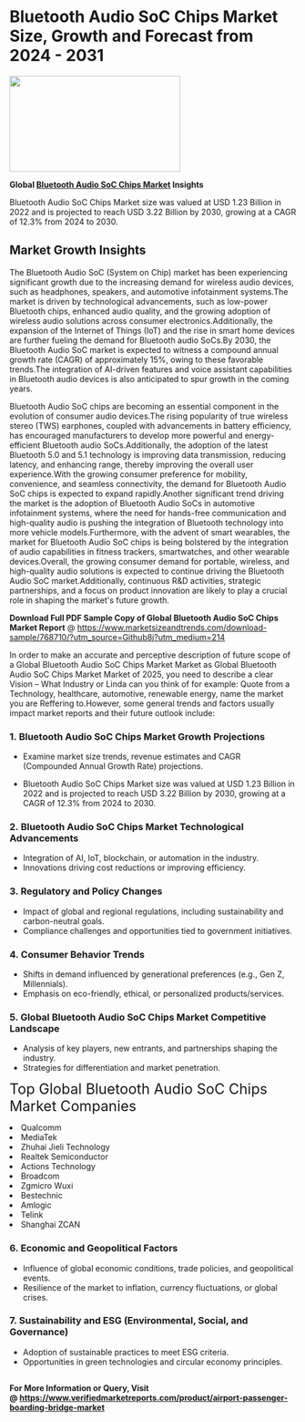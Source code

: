 <H1>Bluetooth Audio SoC Chips Market Size, Growth and Forecast from 2024 - 2031</H1><img class="aligncenter size-medium wp-image-584254" src="https://thirdeyenews.in/wp-content/uploads/2024/09/Global-Market-Research-300x168.jpeg" alt="" width="300" height="168" /><p><strong>Global&nbsp;<a href="https://www.marketsizeandtrends.com/download-sample/768710/?utm_source=Github8j?utm_medium=214">Bluetooth Audio SoC Chips Market</a> Insights</strong></p><p>Bluetooth Audio SoC Chips Market size was valued at USD 1.23 Billion in 2022 and is projected to reach USD 3.22 Billion by 2030, growing at a CAGR of 12.3% from 2024 to 2030.</p><p><h2>Market Growth Insights</h2> <p>The Bluetooth Audio SoC (System on Chip) market has been experiencing significant growth due to the increasing demand for wireless audio devices, such as headphones, speakers, and automotive infotainment systems.The market is driven by technological advancements, such as low-power Bluetooth chips, enhanced audio quality, and the growing adoption of wireless audio solutions across consumer electronics.Additionally, the expansion of the Internet of Things (IoT) and the rise in smart home devices are further fueling the demand for Bluetooth audio SoCs.By 2030, the Bluetooth Audio SoC market is expected to witness a compound annual growth rate (CAGR) of approximately 15%, owing to these favorable trends.The integration of AI-driven features and voice assistant capabilities in Bluetooth audio devices is also anticipated to spur growth in the coming years.</p> <p>Bluetooth Audio SoC chips are becoming an essential component in the evolution of consumer audio devices.The rising popularity of true wireless stereo (TWS) earphones, coupled with advancements in battery efficiency, has encouraged manufacturers to develop more powerful and energy-efficient Bluetooth audio SoCs.Additionally, the adoption of the latest Bluetooth 5.0 and 5.1 technology is improving data transmission, reducing latency, and enhancing range, thereby improving the overall user experience.With the growing consumer preference for mobility, convenience, and seamless connectivity, the demand for Bluetooth Audio SoC chips is expected to expand rapidly.Another significant trend driving the market is the adoption of Bluetooth Audio SoCs in automotive infotainment systems, where the need for hands-free communication and high-quality audio is pushing the integration of Bluetooth technology into more vehicle models.Furthermore, with the advent of smart wearables, the market for Bluetooth Audio SoC chips is being bolstered by the integration of audio capabilities in fitness trackers, smartwatches, and other wearable devices.Overall, the growing consumer demand for portable, wireless, and high-quality audio solutions is expected to continue driving the Bluetooth Audio SoC market.Additionally, continuous R&D activities, strategic partnerships, and a focus on product innovation are likely to play a crucial role in shaping the market's future growth.</p> <p><span class=""><strong>Download Full PDF Sample Copy of Global Bluetooth Audio SoC Chips Market Report</strong> @ <a href="https://www.marketsizeandtrends.com/download-sample/768710/?utm_source=Github8j?utm_medium=214" target="_blank">https://www.marketsizeandtrends.com/download-sample/768710/?utm_source=Github8j?utm_medium=214</a></span></p><p>In order to make an accurate and perceptive description of future scope of a Global&nbsp;Bluetooth Audio SoC Chips Market Market as Global&nbsp;Bluetooth Audio SoC Chips Market Market of 2025, you need to describe a clear Vision &ndash; What Industry or Linda can you think of for example: Quote from a Technology, healthcare, automotive, renewable energy, name the market you are Reffering to.However, some general trends and factors usually impact market reports and their future outlook include:</p><h3>1.&nbsp;<strong>Bluetooth Audio SoC Chips Market Growth Projections</strong></h3><ul><li>Examine market size trends, revenue estimates and CAGR (Compounded Annual Growth Rate) projections.</li><li><p>Bluetooth Audio SoC Chips Market size was valued at USD 1.23 Billion in 2022 and is projected to reach USD 3.22 Billion by 2030, growing at a CAGR of 12.3% from 2024 to 2030.</p></li></ul><h3>2.&nbsp;<strong>Bluetooth Audio SoC Chips Market Technological Advancements</strong></h3><ul><li>Integration of AI, IoT, blockchain, or automation in the industry.</li><li>Innovations driving cost reductions or improving efficiency.</li></ul><h3>3.&nbsp;<strong>Regulatory and Policy Changes</strong></h3><ul><li>Impact of global and regional regulations, including sustainability and carbon-neutral goals.</li><li>Compliance challenges and opportunities tied to government initiatives.</li></ul><h3>4.&nbsp;<strong>Consumer Behavior Trends</strong></h3><ul><li>Shifts in demand influenced by generational preferences (e.g., Gen Z, Millennials).</li><li>Emphasis on eco-friendly, ethical, or personalized products/services.</li></ul><h3>5.&nbsp;<strong>Global Bluetooth Audio SoC Chips Market Competitive Landscape</strong></h3><ul><li>Analysis of key players, new entrants, and partnerships shaping the industry.</li><li>Strategies for differentiation and market penetration.</li></ul><p data-pm-slice="1 1 []"><span style="color: inherit; font-family: inherit; font-size: 25px;">Top Global Bluetooth Audio SoC Chips Market Companies</span></p><div class="" data-test-id=""><p><li>Qualcomm</li><li> MediaTek</li><li> Zhuhai Jieli Technology</li><li> Realtek Semiconductor</li><li> Actions Technology</li><li> Broadcom</li><li> Zgmicro Wuxi</li><li> Bestechnic</li><li> Amlogic</li><li> Telink</li><li> Shanghai ZCAN</li></p></div><h3>6.&nbsp;<strong>Economic and Geopolitical Factors</strong></h3><ul><li>Influence of global economic conditions, trade policies, and geopolitical events.</li><li>Resilience of the market to inflation, currency fluctuations, or global crises.</li></ul><h3>7.&nbsp;<strong>Sustainability and ESG (Environmental, Social, and Governance)</strong></h3><ul><li>Adoption of sustainable practices to meet ESG criteria.</li><li>Opportunities in green technologies and circular economy principles.</li></ul><h2><strong style="font-size: 14px;">For More Information or Query, Visit @&nbsp;</strong><a style="background-color: #ffffff; font-size: 14px;" href="https://www.marketsizeandtrends.com/report/bluetooth-audio-soc-chips-market/" target="_blank">https://www.verifiedmarketreports.com/product/airport-passenger-boarding-bridge-market</a></h2>